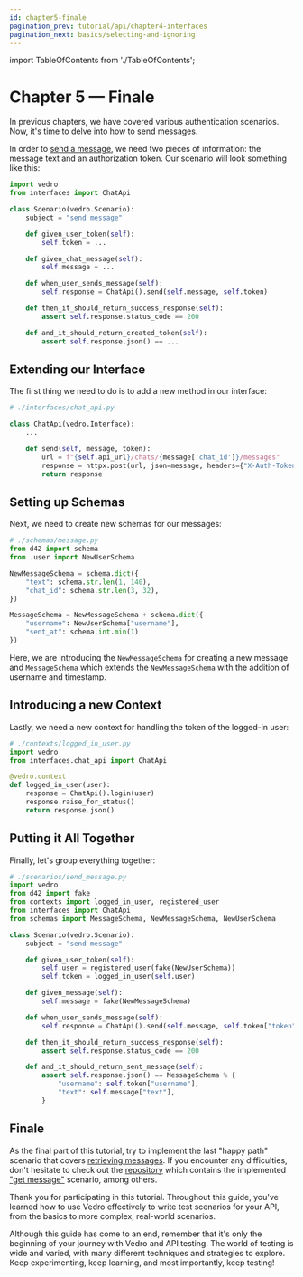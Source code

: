 ```yaml
---
id: chapter5-finale
pagination_prev: tutorial/api/chapter4-interfaces
pagination_next: basics/selecting-and-ignoring
---
```


import TableOfContents from './TableOfContents';

# Chapter 5 — Finale

<TableOfContents current="chapter5-finale" />

In previous chapters, we have covered various authentication scenarios. Now, it's time to delve into how to send messages.

In order to [send a message](https://chat-api-tutorial.vedro.io/docs#/default/send_message), we need two pieces of information: the message text and an authorization token. Our scenario will look something like this:

```python
import vedro
from interfaces import ChatApi

class Scenario(vedro.Scenario):
    subject = "send message"

    def given_user_token(self):
        self.token = ...

    def given_chat_message(self):
        self.message = ...

    def when_user_sends_message(self):
        self.response = ChatApi().send(self.message, self.token)

    def then_it_should_return_success_response(self):
        assert self.response.status_code == 200

    def and_it_should_return_created_token(self):
        assert self.response.json() == ...
```

## Extending our Interface

The first thing we need to do is to add a new method in our interface:

```python
# ./interfaces/chat_api.py

class ChatApi(vedro.Interface):
    ...

    def send(self, message, token):
        url = f"{self.api_url}/chats/{message['chat_id']}/messages"
        response = httpx.post(url, json=message, headers={"X-Auth-Token": token})
        return response

```

## Setting up Schemas

Next, we need to create new schemas for our messages:

```python
# ./schemas/message.py
from d42 import schema
from .user import NewUserSchema

NewMessageSchema = schema.dict({
    "text": schema.str.len(1, 140),
    "chat_id": schema.str.len(3, 32),
})

MessageSchema = NewMessageSchema + schema.dict({
    "username": NewUserSchema["username"],
    "sent_at": schema.int.min(1)
})
```

Here, we are introducing the `NewMessageSchema` for creating a new message and `MessageSchema` which extends the `NewMessageSchema` with the addition of username and timestamp.

## Introducing a new Context

Lastly, we need a new context for handling the token of the logged-in user:

```python
# ./contexts/logged_in_user.py
import vedro
from interfaces.chat_api import ChatApi

@vedro.context
def logged_in_user(user):
    response = ChatApi().login(user)
    response.raise_for_status()
    return response.json()
```

## Putting it All Together

Finally, let's group everything together:

```python
# ./scenarios/send_message.py
import vedro
from d42 import fake
from contexts import logged_in_user, registered_user
from interfaces import ChatApi
from schemas import MessageSchema, NewMessageSchema, NewUserSchema

class Scenario(vedro.Scenario):
    subject = "send message"

    def given_user_token(self):
        self.user = registered_user(fake(NewUserSchema))
        self.token = logged_in_user(self.user)

    def given_message(self):
        self.message = fake(NewMessageSchema)

    def when_user_sends_message(self):
        self.response = ChatApi().send(self.message, self.token["token"])

    def then_it_should_return_success_response(self):
        assert self.response.status_code == 200

    def and_it_should_return_sent_message(self):
        assert self.response.json() == MessageSchema % {
            "username": self.token["username"],
            "text": self.message["text"],
        }
```

## Finale

As the final part of this tutorial, try to implement the last "happy path" scenario that covers [retrieving messages](https://chat-api-tutorial.vedro.io/docs#/default/get_messages). If you encounter any difficulties, don't hesitate to check out the [repository](https://github.com/vedro-universe/tutorial-chat-api-server/tree/main/tests) which contains the implemented ["get message"](https://github.com/vedro-universe/tutorial-chat-api-server/blob/main/tests/scenarios/get_messages/get_message.py) scenario, among others.

Thank you for participating in this tutorial. Throughout this guide, you've learned how to use Vedro effectively to write test scenarios for your API, from the basics to more complex, real-world scenarios.

Although this guide has come to an end, remember that it's only the beginning of your journey with Vedro and API testing. The world of testing is wide and varied, with many different techniques and strategies to explore. Keep experimenting, keep learning, and most importantly, keep testing!
